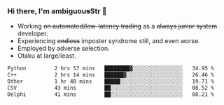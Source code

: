 ### Hi there, I'm ambiguou~~s~~Str 👋

<!--
**ambiguoustexture/ambiguoustexture** is a ✨ _special_ ✨ repository because its `README.md` (this file) appears on your GitHub profile.

Here are some ideas to get you started:
-->
- Working ~~on automated/low-latency trading~~ as a ~~always junior system~~ developer.
- Experiencing ~~endless~~ imposter syndrome still, and even worse.
- Employed by adverse selection.
- Otaku at large/least.

<!--START_SECTION:waka-->

```txt
Python         2 hrs 57 mins   ████████▓░░░░░░░░░░░░░░░░   34.95 %
C++            2 hrs 14 mins   ██████▓░░░░░░░░░░░░░░░░░░   26.46 %
Other          1 hr 40 mins    █████░░░░░░░░░░░░░░░░░░░░   19.71 %
CSV            43 mins         ██░░░░░░░░░░░░░░░░░░░░░░░   08.52 %
Delphi         41 mins         ██░░░░░░░░░░░░░░░░░░░░░░░   08.21 %
```

<!--END_SECTION:waka-->
